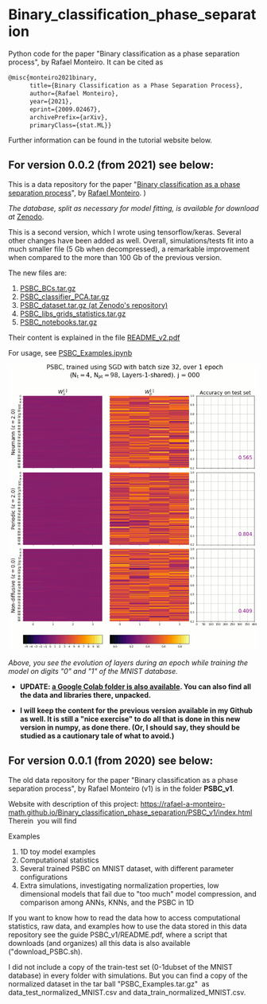 # Binary_classification_phase_separation
Python code for the paper "Binary classification as a phase separation process", by Rafael Monteiro. It can be cited as 

```
@misc{monteiro2021binary,
      title={Binary Classification as a Phase Separation Process}, 
      author={Rafael Monteiro},
      year={2021},
      eprint={2009.02467},
      archivePrefix={arXiv},
      primaryClass={stat.ML}}
```

Further information can be found in the tutorial website below.

## For version 0.0.2 (from 2021) see below:

This is a data repository for the paper "[Binary classification as a phase separation process](https://arxiv.org/abs/2009.02467)", by [Rafael Monteiro](https://sites.google.com/view/rafaelmonteiro-math/home). )

*The database, split as necessary for model fitting, is available for download at* [Zenodo](https://doi.org/10.5281/zenodo.5525794). 


This is a second version, which I wrote using tensorflow/keras. Several other changes have been added as well. Overall, simulations/tests fit into a much smaller file (5 Gb when decompressed), a remarkable improvement when compared to the more than 100 Gb of the previous version.

The new files are: 

  1. [PSBC_BCs.tar.gz](https://github.com/rafael-a-monteiro-math/Binary_classification_phase_separation/blob/master/PSBC_BCs.tar.gz)
  2. [PSBC_classifier_PCA.tar.gz](https://github.com/rafael-a-monteiro-math/Binary_classification_phase_separation/blob/master/PSBC_classifier_PCA.tar.gz)
  3. [PSBC_dataset.tar.gz (at Zenodo's repository)](https://zenodo.org/record/5525794/files/PSBC_dataset.tar.gz?download=1)
  4. [PSBC_libs_grids_statistics.tar.gz](https://github.com/rafael-a-monteiro-math/Binary_classification_phase_separation/blob/master/PSBC_libs_grids_statistics.tar.gz)
  5. [PSBC_notebooks.tar.gz](https://github.com/rafael-a-monteiro-math/Binary_classification_phase_separation/blob/master/PSBC_notebooks.tar.gz)
  
Their content is explained in the file [README_v2.pdf](https://github.com/rafael-a-monteiro-math/Binary_classification_phase_separation/blob/master/README_v2.pdf)

For usage, see [PSBC_Examples.ipynb](https://github.com/rafael-a-monteiro-math/Binary_classification_phase_separation/blob/master/PSBC_Examples.ipynb)


![Evolution of layers during an epoch while training the model at digits "0" and "1" of the MNIST database.](https://github.com/rafael-a-monteiro-math/Binary_classification_phase_separation/blob/master/figures/Example_layers_snapshots_acc_all-min.gif)

*Above, you see the evolution of layers during an epoch while training the model on digits "0" and "1" of the MNIST database.*

- **UPDATE: [a Google Colab folder is also available](https://drive.google.com/drive/folders/18l_92HuHDWJDkZnvXRuyGedcyC_3YZ2M?usp=sharing). You can also find all the data and libraries there, unpacked.**

- **I will keep the content for the previous version available in my Github as well. It is still a "nice exercise" to do all that is done in this new version in numpy, as done there. (Or, I should say, they should be studied as a cautionary tale of what to avoid.)**


## For version 0.0.1 (from 2020) see below:

The old data repository for the paper "Binary classification as a phase separation process", by Rafael Monteiro (v1) is in the folder **PSBC_v1**.

Website with description of this project: https://rafael-a-monteiro-math.github.io/Binary_classification_phase_separation/PSBC_v1/index.html
Therein  you will find

  Examples
  1. 1D toy model examples
  2. Computational statistics
  3. Several trained PSBC on MNIST dataset, with different parameter configurations
  4. Extra simulations, investigating normalization properties, low dimensional models that fail due to "too much" model compression, and comparison among ANNs, KNNs, and the PSBC in 1D

If you want to know how to read the data how to access computational statistics, raw data, and examples how to use the data stored in this data repository see the guide PSBC_v1/README.pdf, where a script that downloads (and organizes) all this data is also available ("download_PSBC.sh).

I did not include a copy of the train-test set (0-1dubset of the MNIST database) in every folder with simulations. But you can find a copy of the normalized dataset in the tar ball "PSBC_Examples.tar.gz"  as data_test_normalized_MNIST.csv and data_train_normalized_MNIST.csv.

